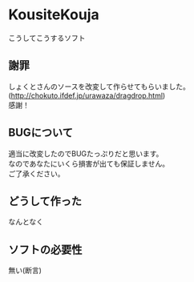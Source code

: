 KousiteKouja
============

こうしてこうするソフト  

謝罪
----------------
しょくとさんのソースを改変して作らせてもらいました。  
(http://chokuto.ifdef.jp/urawaza/dragdrop.html)  
感謝！  

BUGについて
----------------
適当に改変したのでBUGたっぷりだと思います。  
なのであなたにいくら損害が出ても保証しません。  
ご了承ください。

どうして作った
----------------
なんとなく  

ソフトの必要性
-----------------------
無い(断言)  
